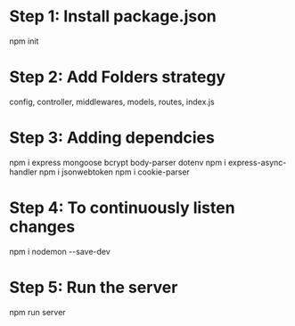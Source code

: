 # Step 1: Install package.json
npm init

# Step 2: Add Folders strategy
config, controller, middlewares, models, routes, index.js

# Step 3: Adding dependcies
npm i express mongoose bcrypt body-parser dotenv
npm i express-async-handler
npm i jsonwebtoken
npm i cookie-parser

# Step 4: To continuously listen changes
npm i nodemon --save-dev

# Step 5: Run the server
npm run server
